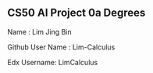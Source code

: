## CS50 AI Project 0a Degrees
Name : Lim Jing Bin

Github User Name : Lim-Calculus

Edx Username: LimCalculus


